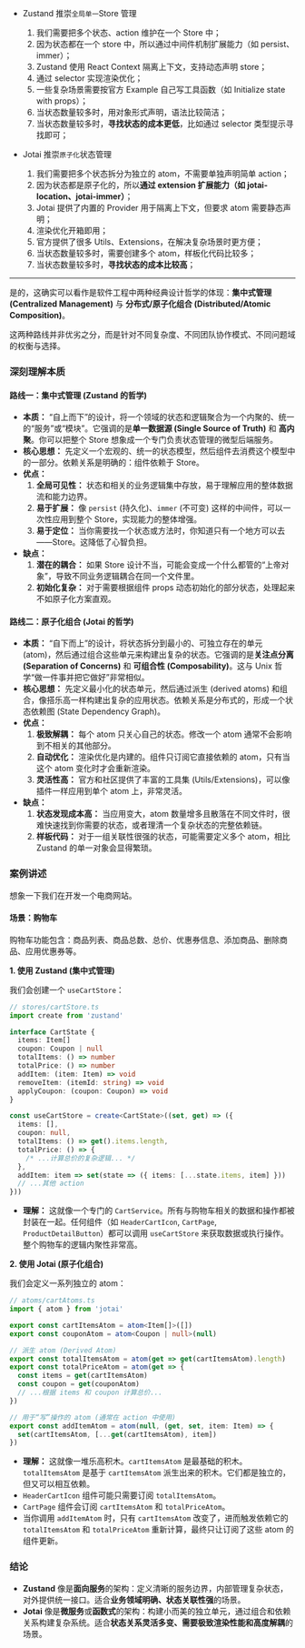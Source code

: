 - Zustand 推崇`全局单一`Store 管理

  1. 我们需要把多个状态、action 维护在一个 Store 中；
  2. 因为状态都在一个 store 中，所以通过中间件机制扩展能力（如 persist、immer）；
  3. Zustand 使用 React Context 隔离上下文，支持动态声明 store；
  4. 通过 selector 实现渲染优化；
  5. 一些复杂场景需要按官方 Example 自己写工具函数（如 Initialize state with props）；
  6. 当状态数量较多时，用对象形式声明，语法比较简洁；
  7. 当状态数量较多时，**寻找状态的成本更低**，比如通过 selector 类型提示寻找即可；

- Jotai 推崇`原子化`状态管理

  1. 我们需要把多个状态拆分为独立的 atom，不需要单独声明简单 action；
  2. 因为状态都是原子化的，所以**通过 extension 扩展能力（如 jotai-location、jotai-immer）**；
  3. Jotai 提供了内置的 Provider 用于隔离上下文，但要求 atom 需要静态声明；
  4. 渲染优化开箱即用；
  5. 官方提供了很多 Utils、Extensions，在解决复杂场景时更方便；
  6. 当状态数量较多时，需要创建多个 atom，样板化代码比较多；
  7. 当状态数量较多时，**寻找状态的成本比较高**；

---

是的，这确实可以看作是软件工程中两种经典设计哲学的体现：**集中式管理 (Centralized Management)** 与 **分布式/原子化组合 (Distributed/Atomic Composition)**。

这两种路线并非优劣之分，而是针对不同复杂度、不同团队协作模式、不同问题域的权衡与选择。

### 深刻理解本质

#### 路线一：集中式管理 (Zustand 的哲学)

- **本质：** “自上而下”的设计，将一个领域的状态和逻辑聚合为一个内聚的、统一的“服务”或“模块”。它强调的是**单一数据源 (Single Source of Truth)** 和 **高内聚**。你可以把整个 Store 想象成一个专门负责状态管理的微型后端服务。
- **核心思想：** 先定义一个宏观的、统一的状态模型，然后组件去消费这个模型中的一部分。依赖关系是明确的：组件依赖于 Store。
- **优点：**
  1.  **全局可见性：** 状态和相关的业务逻辑集中存放，易于理解应用的整体数据流和能力边界。
  2.  **易于扩展：** 像 `persist` (持久化)、`immer` (不可变) 这样的中间件，可以一次性应用到整个 Store，实现能力的整体增强。
  3.  **易于定位：** 当你需要找一个状态或方法时，你知道只有一个地方可以去——Store。这降低了心智负担。
- **缺点：**
  1.  **潜在的耦合：** 如果 Store 设计不当，可能会变成一个什么都管的“上帝对象”，导致不同业务逻辑耦合在同一个文件里。
  2.  **初始化复杂：** 对于需要根据组件 props 动态初始化的部分状态，处理起来不如原子化方案直观。

#### 路线二：原子化组合 (Jotai 的哲学)

- **本质：** “自下而上”的设计，将状态拆分到最小的、可独立存在的单元 (atom)，然后通过组合这些单元来构建出复杂的状态。它强调的是**关注点分离 (Separation of Concerns)** 和 **可组合性 (Composability)**。这与 Unix 哲学“做一件事并把它做好”非常相似。
- **核心思想：** 先定义最小化的状态单元，然后通过派生 (derived atoms) 和组合，像搭乐高一样构建出复杂的应用状态。依赖关系是分布式的，形成一个状态依赖图 (State Dependency Graph)。
- **优点：**
  1.  **极致解耦：** 每个 atom 只关心自己的状态。修改一个 atom 通常不会影响到不相关的其他部分。
  2.  **自动优化：** 渲染优化是内建的。组件只订阅它直接依赖的 atom，只有当这个 atom 变化时才会重新渲染。
  3.  **灵活性高：** 官方和社区提供了丰富的工具集 (Utils/Extensions)，可以像插件一样应用到单个 atom 上，非常灵活。
- **缺点：**
  1.  **状态发现成本高：** 当应用变大，atom 数量增多且散落在不同文件时，很难快速找到你需要的状态，或者理清一个复杂状态的完整依赖链。
  2.  **样板代码：** 对于一组关联性很强的状态，可能需要定义多个 atom，相比 Zustand 的单一对象会显得繁琐。

### 案例讲述

想象一下我们在开发一个电商网站。

#### 场景：购物车

购物车功能包含：商品列表、商品总数、总价、优惠券信息、添加商品、删除商品、应用优惠券等。

**1. 使用 Zustand (集中式管理)**

我们会创建一个 `useCartStore`：

```typescript
// stores/cartStore.ts
import create from 'zustand'

interface CartState {
  items: Item[]
  coupon: Coupon | null
  totalItems: () => number
  totalPrice: () => number
  addItem: (item: Item) => void
  removeItem: (itemId: string) => void
  applyCoupon: (coupon: Coupon) => void
}

const useCartStore = create<CartState>((set, get) => ({
  items: [],
  coupon: null,
  totalItems: () => get().items.length,
  totalPrice: () => {
    /* ...计算总价的复杂逻辑... */
  },
  addItem: item => set(state => ({ items: [...state.items, item] }))
  // ...其他 action
}))
```

- **理解：** 这就像一个专门的 `CartService`。所有与购物车相关的数据和操作都被封装在一起。任何组件（如 `HeaderCartIcon`, `CartPage`, `ProductDetailButton`）都可以调用 `useCartStore` 来获取数据或执行操作。整个购物车的逻辑内聚性非常高。

**2. 使用 Jotai (原子化组合)**

我们会定义一系列独立的 atom：

```typescript
// atoms/cartAtoms.ts
import { atom } from 'jotai'

export const cartItemsAtom = atom<Item[]>([])
export const couponAtom = atom<Coupon | null>(null)

// 派生 atom (Derived Atom)
export const totalItemsAtom = atom(get => get(cartItemsAtom).length)
export const totalPriceAtom = atom(get => {
  const items = get(cartItemsAtom)
  const coupon = get(couponAtom)
  // ...根据 items 和 coupon 计算总价...
})

// 用于“写”操作的 atom (通常在 action 中使用)
export const addItemAtom = atom(null, (get, set, item: Item) => {
  set(cartItemsAtom, [...get(cartItemsAtom), item])
})
```

- **理解：** 这就像一堆乐高积木。`cartItemsAtom` 是最基础的积木。`totalItemsAtom` 是基于 `cartItemsAtom` 派生出来的积木。它们都是独立的，但又可以相互依赖。
- `HeaderCartIcon` 组件可能只需要订阅 `totalItemsAtom`。
- `CartPage` 组件会订阅 `cartItemsAtom` 和 `totalPriceAtom`。
- 当你调用 `addItemAtom` 时，只有 `cartItemsAtom` 改变了，进而触发依赖它的 `totalItemsAtom` 和 `totalPriceAtom` 重新计算，最终只让订阅了这些 atom 的组件更新。

### 结论

- **Zustand** 像是**面向服务**的架构：定义清晰的服务边界，内部管理复杂状态，对外提供统一接口。适合**业务领域明确、状态关联性强**的场景。
- **Jotai** 像是**微服务**或**函数式**的架构：构建小而美的独立单元，通过组合和依赖关系构建复杂系统。适合**状态关系灵活多变、需要极致渲染性能和高度解耦**的场景。
